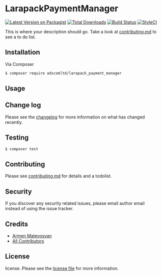 # LarapackPaymentManager

[![Latest Version on Packagist][ico-version]][link-packagist]
[![Total Downloads][ico-downloads]][link-downloads]
[![Build Status][ico-travis]][link-travis]
[![StyleCI][ico-styleci]][link-styleci]

This is where your description should go. Take a look at [contributing.md](contributing.md) to see a to do list.

## Installation

Via Composer

``` bash
$ composer require adscomltd/larapack_payment_manager
```

## Usage

## Change log

Please see the [changelog](changelog.md) for more information on what has changed recently.

## Testing

``` bash
$ composer test
```

## Contributing

Please see [contributing.md](contributing.md) for details and a todolist.

## Security

If you discover any security related issues, please email author email instead of using the issue tracker.

## Credits

- [Armen Matevosyan][link-author]
- [All Contributors][link-contributors]

## License

license. Please see the [license file](license.md) for more information.

[ico-version]: https://img.shields.io/packagist/v/adscomltd/larapack_payment_manager.svg?style=flat-square
[ico-downloads]: https://img.shields.io/packagist/dt/adscomltd/larapack_payment_manager.svg?style=flat-square
[ico-travis]: https://img.shields.io/travis/adscomltd/larapack_payment_manager/master.svg?style=flat-square
[ico-styleci]: https://styleci.io/repos/12345678/shield

[link-packagist]: https://packagist.org/packages/adscomltd/larapack_payment_manager
[link-downloads]: https://packagist.org/packages/adscomltd/larapack_payment_manager
[link-travis]: https://travis-ci.org/adscomltd/larapack_payment_manager
[link-styleci]: https://styleci.io/repos/12345678
[link-author]: https://github.com/aamatevosyan
[link-contributors]: ../../contributors
